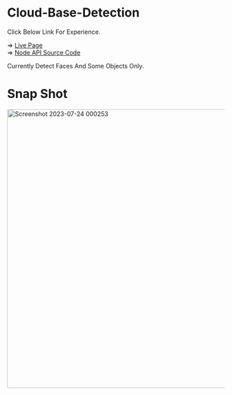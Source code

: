 # Cloud-Base-Detection

Click Below Link For Experience.

=>  <a href="https://raj5222.github.io/Cloud-Base-Detection/">Live Page</a><br>
=>  <a href="https://github.com/Raj5222/Node-Api">Node API Source Code</a>

Currently Detect Faces And Some Objects Only.

# Snap Shot 

<img width="646" alt="Screenshot 2023-07-24 000253" src="https://github.com/Raj5222/Cloud-Base-Detection/assets/109301347/604f27f5-a8ca-4d22-85f4-8f8d0b3348d9">
